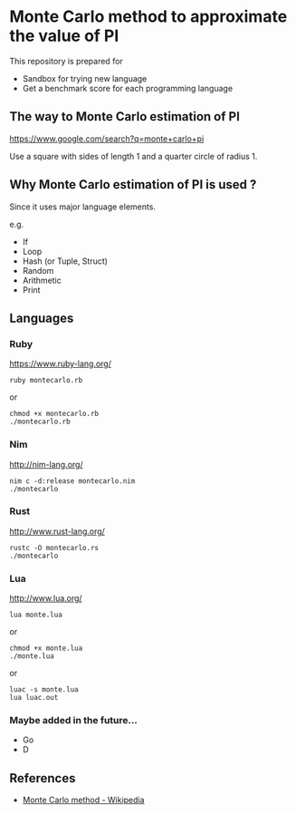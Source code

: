 # Monte Carlo method to approximate the value of PI

This repository is prepared for

- Sandbox for trying new language
- Get a benchmark score for each programming language

## The way to Monte Carlo estimation of PI

https://www.google.com/search?q=monte+carlo+pi

Use a square with sides of length 1 and a quarter circle of radius 1.

## Why Monte Carlo estimation of PI is used ?

Since it uses major language elements.

e.g.
- If
- Loop
- Hash (or Tuple, Struct)
- Random
- Arithmetic
- Print

## Languages

### Ruby

https://www.ruby-lang.org/

```
ruby montecarlo.rb
```

or

```
chmod +x montecarlo.rb
./montecarlo.rb
```

### Nim

http://nim-lang.org/

```
nim c -d:release montecarlo.nim
./montecarlo
```

### Rust

http://www.rust-lang.org/

```
rustc -O montecarlo.rs
./montecarlo
```

### Lua

http://www.lua.org/

```
lua monte.lua
```

or

```
chmod +x monte.lua
./monte.lua
```

or

```
luac -s monte.lua
lua luac.out
```

### Maybe added in the future...

- Go
- D

## References

- [Monte Carlo method - Wikipedia](https://en.wikipedia.org/wiki/Monte_Carlo_method)


